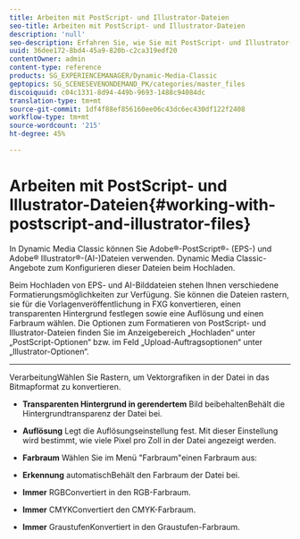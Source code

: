```yaml
---
title: Arbeiten mit PostScript- und Illustrator-Dateien
seo-title: Arbeiten mit PostScript- und Illustrator-Dateien
description: 'null'
seo-description: Erfahren Sie, wie Sie mit PostScript- und Illustrator-Dateien arbeiten können.
uuid: 36dee172-8bd4-45a9-820b-c2ca319edf20
contentOwner: admin
content-type: reference
products: SG_EXPERIENCEMANAGER/Dynamic-Media-Classic
geptopics: SG_SCENESEVENONDEMAND_PK/categories/master_files
discoiquuid: c04c1331-8d94-449b-9693-1488c94084dc
translation-type: tm+mt
source-git-commit: 1df4f88ef856160ee06c43dc6ec430df122f2408
workflow-type: tm+mt
source-wordcount: '215'
ht-degree: 45%

---
```



# Arbeiten mit PostScript- und Illustrator-Dateien{#working-with-postscript-and-illustrator-files}

In Dynamic Media Classic können Sie Adobe®-PostScript®- (EPS-) und Adobe® Illustrator®-(AI-)Dateien verwenden. Dynamic Media Classic-Angebote zum Konfigurieren dieser Dateien beim Hochladen.

Beim Hochladen von EPS- und AI-Bilddateien stehen Ihnen verschiedene Formatierungsmöglichkeiten zur Verfügung. Sie können die Dateien rastern, sie für die Vorlagenveröffentlichung in FXG konvertieren, einen transparenten Hintergrund festlegen sowie eine Auflösung und einen Farbraum wählen. Die Optionen zum Formatieren von PostScript- und Illustrator-Dateien finden Sie im Anzeigebereich „Hochladen“ unter „PostScript-Optionen“ bzw. im Feld „Upload-Auftragsoptionen“ unter „Illustrator-Optionen“.

* ****
VerarbeitungWählen Sie Rastern, um Vektorgrafiken in der Datei in das Bitmapformat zu konvertieren.

* **Transparenten Hintergrund in gerendertem**
Bild beibehaltenBehält die Hintergrundtransparenz der Datei bei.

* **Auflösung**
Legt die Auflösungseinstellung fest. Mit dieser Einstellung wird bestimmt, wie viele Pixel pro Zoll in der Datei angezeigt werden.

* **Farbraum**
Wählen Sie im Menü &quot;Farbraum&quot;einen Farbraum aus:

* **Erkennung**
automatischBehält den Farbraum der Datei bei.

* **Immer**
RGBConvertiert in den RGB-Farbraum.

* **Immer**
CMYKConvertiert den CMYK-Farbraum.

* **Immer**
GraustufenKonvertiert in den Graustufen-Farbraum.
